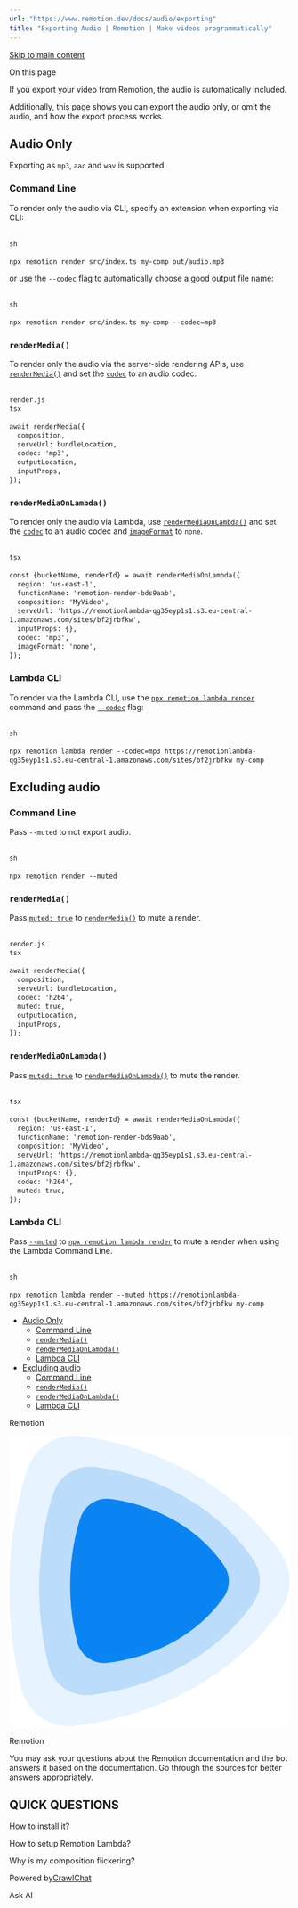 ```yaml
---
url: "https://www.remotion.dev/docs/audio/exporting"
title: "Exporting Audio | Remotion | Make videos programmatically"
---
```


[Skip to main content](https://www.remotion.dev/docs/audio/exporting#__docusaurus_skipToContent_fallback)

On this page

If you export your video from Remotion, the audio is automatically included.

Additionally, this page shows you can export the audio only, or omit the audio, and how the export process works.

## Audio Only [​](https://www.remotion.dev/docs/audio/exporting\#audio-only "Direct link to Audio Only")

Exporting as `mp3`, `aac` and `wav` is supported:

### Command Line [​](https://www.remotion.dev/docs/audio/exporting\#command-line "Direct link to Command Line")

To render only the audio via CLI, specify an extension when exporting via CLI:

```

sh

npx remotion render src/index.ts my-comp out/audio.mp3
```

or use the `--codec` flag to automatically choose a good output file name:

```

sh

npx remotion render src/index.ts my-comp --codec=mp3
```

### `renderMedia()` [​](https://www.remotion.dev/docs/audio/exporting\#rendermedia "Direct link to rendermedia")

To render only the audio via the server-side rendering APIs, use [`renderMedia()`](https://www.remotion.dev/docs/renderer/render-media) and set the [`codec`](https://www.remotion.dev/docs/renderer/render-media#codec) to an audio codec.

```

render.js
tsx

await renderMedia({
  composition,
  serveUrl: bundleLocation,
  codec: 'mp3',
  outputLocation,
  inputProps,
});
```

### `renderMediaOnLambda()` [​](https://www.remotion.dev/docs/audio/exporting\#rendermediaonlambda "Direct link to rendermediaonlambda")

To render only the audio via Lambda, use [`renderMediaOnLambda()`](https://www.remotion.dev/docs/lambda/rendermediaonlambda) and set the [`codec`](https://www.remotion.dev/docs/lambda/rendermediaonlambda#codec) to an audio codec and [`imageFormat`](https://www.remotion.dev/docs/lambda/rendermediaonlambda#imageformat) to `none`.

```

tsx

const {bucketName, renderId} = await renderMediaOnLambda({
  region: 'us-east-1',
  functionName: 'remotion-render-bds9aab',
  composition: 'MyVideo',
  serveUrl: 'https://remotionlambda-qg35eyp1s1.s3.eu-central-1.amazonaws.com/sites/bf2jrbfkw',
  inputProps: {},
  codec: 'mp3',
  imageFormat: 'none',
});
```

### Lambda CLI [​](https://www.remotion.dev/docs/audio/exporting\#lambda-cli "Direct link to Lambda CLI")

To render via the Lambda CLI, use the [`npx remotion lambda render`](https://www.remotion.dev/docs/lambda/cli/render) command and pass the [`--codec`](https://www.remotion.dev/docs/lambda/cli/render#--codec) flag:

```

sh

npx remotion lambda render --codec=mp3 https://remotionlambda-qg35eyp1s1.s3.eu-central-1.amazonaws.com/sites/bf2jrbfkw my-comp
```

## Excluding audio [​](https://www.remotion.dev/docs/audio/exporting\#excluding-audio "Direct link to Excluding audio")

### Command Line [​](https://www.remotion.dev/docs/audio/exporting\#command-line-1 "Direct link to Command Line")

Pass `--muted` to not export audio.

```

sh

npx remotion render --muted
```

### `renderMedia()` [​](https://www.remotion.dev/docs/audio/exporting\#rendermedia-1 "Direct link to rendermedia-1")

Pass [`muted: true`](https://www.remotion.dev/docs/renderer/render-media#muted) to [`renderMedia()`](https://www.remotion.dev/docs/renderer/render-media) to mute a render.

```

render.js
tsx

await renderMedia({
  composition,
  serveUrl: bundleLocation,
  codec: 'h264',
  muted: true,
  outputLocation,
  inputProps,
});
```

### `renderMediaOnLambda()` [​](https://www.remotion.dev/docs/audio/exporting\#rendermediaonlambda-1 "Direct link to rendermediaonlambda-1")

Pass [`muted: true`](https://www.remotion.dev/docs/lambda/rendermediaonlambda#muted) to [`renderMediaOnLambda()`](https://www.remotion.dev/docs/lambda/rendermediaonlambda) to mute the render.

```

tsx

const {bucketName, renderId} = await renderMediaOnLambda({
  region: 'us-east-1',
  functionName: 'remotion-render-bds9aab',
  composition: 'MyVideo',
  serveUrl: 'https://remotionlambda-qg35eyp1s1.s3.eu-central-1.amazonaws.com/sites/bf2jrbfkw',
  inputProps: {},
  codec: 'h264',
  muted: true,
});
```

### Lambda CLI [​](https://www.remotion.dev/docs/audio/exporting\#lambda-cli-1 "Direct link to Lambda CLI")

Pass [`--muted`](https://www.remotion.dev/docs/lambda/cli/render#--muted) to [`npx remotion lambda render`](https://www.remotion.dev/docs/lambda/cli/render) to mute a render when using the Lambda Command Line.

```

sh

npx remotion lambda render --muted https://remotionlambda-qg35eyp1s1.s3.eu-central-1.amazonaws.com/sites/bf2jrbfkw my-comp
```

- [Audio Only](https://www.remotion.dev/docs/audio/exporting#audio-only)
  - [Command Line](https://www.remotion.dev/docs/audio/exporting#command-line)
  - [`renderMedia()`](https://www.remotion.dev/docs/audio/exporting#rendermedia)
  - [`renderMediaOnLambda()`](https://www.remotion.dev/docs/audio/exporting#rendermediaonlambda)
  - [Lambda CLI](https://www.remotion.dev/docs/audio/exporting#lambda-cli)
- [Excluding audio](https://www.remotion.dev/docs/audio/exporting#excluding-audio)
  - [Command Line](https://www.remotion.dev/docs/audio/exporting#command-line-1)
  - [`renderMedia()`](https://www.remotion.dev/docs/audio/exporting#rendermedia-1)
  - [`renderMediaOnLambda()`](https://www.remotion.dev/docs/audio/exporting#rendermediaonlambda-1)
  - [Lambda CLI](https://www.remotion.dev/docs/audio/exporting#lambda-cli-1)

Remotion

![Logo](https://raw.githubusercontent.com/remotion-dev/brand/refs/heads/main/logo.svg)

Remotion

You may ask your questions about the Remotion documentation and the bot answers it based on the documentation. Go through the sources for better answers appropriately.

## QUICK QUESTIONS

How to install it?

How to setup Remotion Lambda?

Why is my composition flickering?

Powered by[CrawlChat](https://crawlchat.app/?ref=powered-by-remotion)

Ask AI